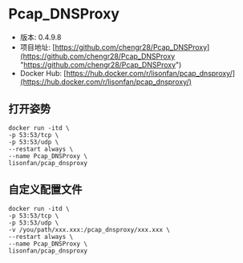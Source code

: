# Pcap_DNSProxy
 - 版本: 0.4.9.8
 - 项目地址: [https://github.com/chengr28/Pcap_DNSProxy](https://github.com/chengr28/Pcap_DNSProxy "https://github.com/chengr28/Pcap_DNSProxy")
 - Docker Hub: [https://hub.docker.com/r/lisonfan/pcap_dnsproxy/](https://hub.docker.com/r/lisonfan/pcap_dnsproxy/)

## 打开姿势
```
docker run -itd \
-p 53:53/tcp \
-p 53:53/udp \
--restart always \
--name Pcap_DNSProxy \
lisonfan/pcap_dnsproxy
```

## 自定义配置文件
```
docker run -itd \
-p 53:53/tcp \
-p 53:53/udp \
-v /you/path/xxx.xxx:/pcap_dnsproxy/xxx.xxx \
--restart always \
--name Pcap_DNSProxy \
lisonfan/pcap_dnsproxy
```